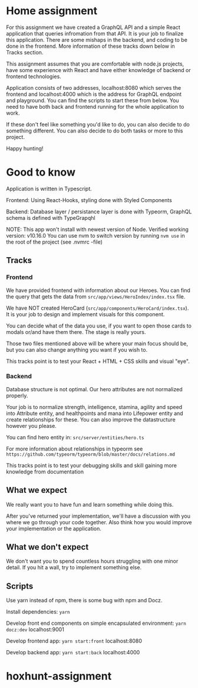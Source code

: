 # Home assignment
For this assignment we have created a GraphQL API and a simple React application that queries infromation from that API. It is your job to finalize this application. There are some mishaps in the backend, and coding to be done in the frontend. More information of these tracks down below in Tracks section.

This assignment assumes that you are comfortable with node.js projects, have some experience with React and have either knowledge of backend or frontend technologies.

Application consists of two addresses, localhost:8080 which serves the frontend and localhost:4000 which is the address for GraphQL endpoint and playground. You can find the scripts to start these from below. You need to have both back and frontend running for the whole application to work.

If these don't feel like something you'd like to do, you can also decide to do something different. You can also decide to do both tasks or more to this project.

Happy hunting!

# Good to know
Application is written in Typescript.

Frontend: Using React-Hooks, styling done with Styled Components

Backend: Database layer / persistance layer is done with Typeorm, GraphQL schema is defined with TypeGrapqhl

NOTE: This app won't install with newest version of Node. Verified working version: v10.16.0
You can use nvm to switch version by running ``nvm use`` in the root of the project (see .nvmrc -file)

## Tracks
### Frontend
We have provided frontend with information about our Heroes. You can find the query that gets the data from `src/app/views/HeroIndex/index.tsx` file.

We have NOT created HeroCard (`src/app/components/HeroCard/index.tsx`). It is your job to design and implement visuals for this component.

You can decide what of the data you use, if you want to open those cards to modals or/and have them there. The stage is really yours. 

Those two files mentioned above will be where your main focus should be, but you can also change anything you want if you wish to.

This tracks point is to test your React + HTML + CSS skills and visual "eye".

### Backend
Database structure is not optimal. Our hero attributes are not normalized properly. 

Your job is to normalize strength, intelligence, stamina, agility and speed into Attribute entity, and healthpoints and mana into Lifepower entity and create relationships for these. You can also improve the datastructure however you please. 

You can find hero entity in: `src/server/entities/hero.ts`

For more information about relationships in typeorm see `https://github.com/typeorm/typeorm/blob/master/docs/relations.md`

This tracks point is to test your debugging skills and skill gaining more knowledge from documentation

## What we expect
We really want you to have fun and learn something while doing this. 

After you've returned your implementation, we'll have a discussion with you where we go through your code together. Also think how you would improve your implementation or the application.

## What we don't expect
We don't want you to spend countless hours struggling with one minor detail. If you hit a wall, try to implement something else.

## Scripts
Use yarn instead of npm, there is some bug with npm and Docz.

Install dependencies: `yarn`

Develop front end components on simple encapsulated environment: `yarn docz:dev` localhost:9001

Develop frontend app: `yarn start:front` localhost:8080

Develop backend app: `yarn start:back` localhost:4000
# hoxhunt-assignment
